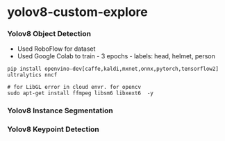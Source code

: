 # yolov8-custom-explore

### Yolov8 Object Detection
* Used RoboFlow for dataset
* Used Google Colab to train - 3 epochs - labels: head, helmet, person

```
pip install openvino-dev[caffe,kaldi,mxnet,onnx,pytorch,tensorflow2] ultralytics nncf
```

```
# for LibGL error in cloud envr. for opencv
sudo apt-get install ffmpeg libsm6 libxext6  -y
```
### Yolov8 Instance Segmentation
### Yolov8 Keypoint Detection
